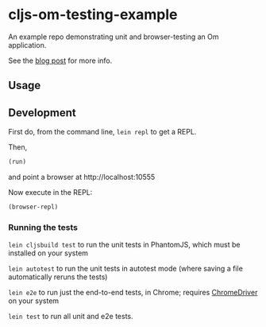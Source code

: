 # cljs-om-testing-example

An example repo demonstrating unit and browser-testing an Om application.

See the [blog post](http://lab.brightnorth.co.uk/2015/01/27/unit-and-browser-testing-om-clojurescript-applications) for more info.


## Usage

## Development
First do, from the command line, ```lein repl``` to get a REPL.

Then,
```clojure
(run)
```
and point a browser at http://localhost:10555

Now execute in the REPL:
```clojure
(browser-repl)
```


### Running the tests

```lein cljsbuild test``` to run the unit tests in PhantomJS, which must be installed on your system

```lein autotest``` to run the unit tests in autotest mode (where saving a file automatically reruns the tests)

```lein e2e``` to run just the end-to-end tests, in Chrome; requires [ChromeDriver](https://sites.google.com/a/chromium.org/chromedriver/) on your system

```lein test``` to run all unit and e2e tests.
